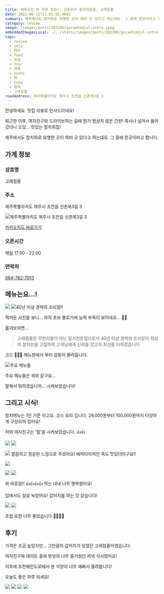 ```yaml
---
title: 제주도민 찐 추천 맛집!! 신촌포구 참치전문점, 고래힘줄
date: 2022-06-11T11:01:52.406Z
summary: 제주에서도 참치회로 유명한 곳이 여러 곳 있다고 하는데요. 그 중에 한곳이라고 합니다.
category: review
image: /images/posts/202206/goraehimjul-intro.jpeg
embeddedImagesLocal: ./../static/images/posts/202206/goraehimjul-intro.jpeg
tags:
  - review
  - jeju
  - 제주
  - food
  - 맛집
  - tour
  - 여행
  - sushi
  - 회
  - tuna
  - 참치
  - 고래힘줄
roadAddress: 제주특별자치도 제주시 조천읍 신촌북3길 3
---
```


안녕하세요. 맛집 리뷰로 인사드리네요!

퇴근한 이후, 여자친구와 드라이브하는 길에 뭔가 범상치 않은 간판! 혹시나 싶어서 들어갔더니 오잉... 맛있는 참치회집!

제주에서도 참치회로 유명한 곳이 여러 곳 있다고 하는데요. 그 중에 한곳이라고 합니다.

## 가게 정보

### 상호명
고래힘줄

### 주소
제주특별자치도 제주시 조천읍 신촌북3길 3

![제주특별자치도 제주시 조천읍 신촌북3길 3](http://t1.daumcdn.net/roughmap/imgmap/3fd7a57253836e076a0d5f6c0d54864ee7b34cd56840c0e8bf129700028f1299)

[카카오지도 바로가기](http://kko.to/V6NT3Qb1t)

### 오픈시간
매일 17:00 - 22:00

### 연락처
[064-782-7913](tel:064-782-7913)

## 메뉴는요...!

![](./../static/images/posts/202206/goraehimjul-menu-title.jpeg)
![40년 이상 경력의 조리장!!](./../static/images/posts/202206/goraehimjul-menu-intro.jpeg)

찍어둔 사진을 보니... 아직 초보 블로거써 능력 부족이 보이네요... 🫣🫣 

옮겨보자면... 

> 고래힘줄은
무한리필이 아닌 참치전문점으로서
40년 이상 경력의 조리장이
최상의 참치만을 고집하여
고객님에게 신뢰를 얻고자
최선을 다하겠습니다

크으 🥳🥳🥳 메뉴판에서 부터 감동이 몰려옵니다.

![주요 메뉴들](./../static/images/posts/202206/goraehimjul-menu-detail.jpeg)

주요 메뉴들은 위와 같구요...

말해서 뭐하겠습니까... 시켜보았습니다!

## 그리고 시식!

참치메뉴는 1인 기준 이고요. 코스 요리 입니다. 29,000원부터 100,000원까지 다양하게 구성되어 있어요!

저와 여자친구는 '힘'을 시켜보았습니다. 👍👍

![](./../static/images/posts/202206/goraehimjul-order-01.jpeg)
![](./../static/images/posts/202206/goraehimjul-order-02.jpeg)

![](./../static/images/posts/202206/goraehimjul-order-02-01.jpeg)
깔끔하고 정갈한 느낌으로 주셨어요! 에피타이저인 죽도 맛있더라구요!!

![](./../static/images/posts/202206/goraehimjul-order-03.jpeg)

![](./../static/images/posts/202206/goraehimjul-order-04.jpeg)
![](./../static/images/posts/202206/goraehimjul-order-05.jpeg)

와 비쥬얼!! 👍👍👍👍 먹는 내내 너무 행복했어요! 

입에서도 살살 녹았어요! 값어치를 하는 것 같습니다!

![](./../static/images/posts/202206/goraehimjul-order-06.jpeg)
![](./../static/images/posts/202206/goraehimjul-order-07.jpeg)

초밥 또한 너무 좋았습니다 🤪🤪🤪🤪

## 후기

가격은 조금 높았지만... 그만큼의 값어치가 있었던 고래힘줄이였습니다.

여자친구와 데이트 중에 뜻밖의 너무 즐거웠던 저녁 식사였어요!

이후에 조천해안도로에서 본 석양이 너무 예뻐서 올려봅니다!

오늘도 좋은 하루 되세요!

![](./../static/images/posts/202206/goraehimjul-ending-01.jpeg)
![](./../static/images/posts/202206/goraehimjul-ending-02.jpeg)
![](./../static/images/posts/202206/goraehimjul-ending-03.jpeg)
![](./../static/images/posts/202206/goraehimjul-ending-04.jpeg)